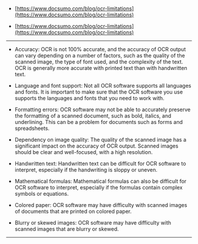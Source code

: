 - [https://www.docsumo.com/blog/ocr-limitations](https://www.docsumo.com/blog/ocr-limitations)

- [https://www.docsumo.com/blog/ocr-limitations](https://www.docsumo.com/blog/ocr-limitations)


****
- Accuracy: OCR is not 100% accurate, and the accuracy of OCR output can vary depending on a number of factors, such as the quality of the scanned image, the type of font used, and the complexity of the text. OCR is generally more accurate with printed text than with handwritten text.

- Language and font support: Not all OCR software supports all languages and fonts. It is important to make sure that the OCR software you use supports the languages and fonts that you need to work with.

- Formatting errors: OCR software may not be able to accurately preserve the formatting of a scanned document, such as bold, italics, and underlining. This can be a problem for documents such as forms and spreadsheets.

- Dependency on image quality: The quality of the scanned image has a significant impact on the accuracy of OCR output. Scanned images should be clear and well-focused, with a high resolution.

- Handwritten text: Handwritten text can be difficult for OCR software to interpret, especially if the handwriting is sloppy or uneven.

- Mathematical formulas: Mathematical formulas can also be difficult for OCR software to interpret, especially if the formulas contain complex symbols or equations.

- Colored paper: OCR software may have difficulty with scanned images of documents that are printed on colored paper. 

- Blurry or skewed images: OCR software may have difficulty with scanned images that are blurry or skewed.

****